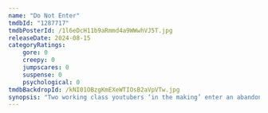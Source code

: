 ```yaml
---
name: "Do Not Enter"
tmdbId: "1287717"
tmdbPosterId: /1l6eDcH11b9aRmmd4a9WWwhVJ5T.jpg
releaseDate: 2024-08-15
categoryRatings:
    gore: 0
    creepy: 0
    jumpscares: 0
    suspense: 0
    psychological: 0
tmdbBackdropId: /kNI01OBzgKmEXeWTIOsB2aVpVTw.jpg
synopsis: "Two working class youtubers ‘in the making’ enter an abandoned mansion to get their basketball back, and get lost inside while pranking each other. They record their ‘quick adventure’ with their phones for their audience, and tweak it with a fake phantom appearance to attract more followers to their YouTube channel. When uploaded the video goes viral, so they start a challenge: if the video reaches a certain number of views, they will enter the house again, at night, alone, totally unprotected. As fans react positively, they will do as promised, not only to discover and unveil the true nature of the place and their inhabitants, but to realize they might not be among the living anymore. Which opens a question - how far would you go to be famous?"
---
```

